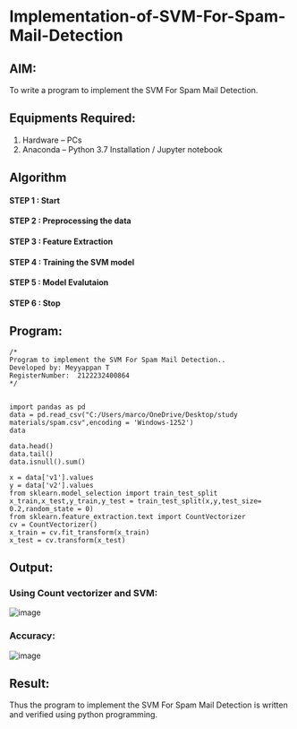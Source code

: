 # Implementation-of-SVM-For-Spam-Mail-Detection

## AIM:
To write a program to implement the SVM For Spam Mail Detection.

## Equipments Required:
1. Hardware – PCs
2. Anaconda – Python 3.7 Installation / Jupyter notebook

## Algorithm
#### STEP 1 : Start
#### STEP 2 : Preprocessing the data
#### STEP 3 : Feature Extraction
#### STEP 4 : Training the SVM model
#### STEP 5 : Model Evalutaion
#### STEP 6 : Stop

## Program:
```
/*
Program to implement the SVM For Spam Mail Detection..
Developed by: Meyyappan T
RegisterNumber:  2122232400864
*/


import pandas as pd
data = pd.read_csv("C:/Users/marco/OneDrive/Desktop/study materials/spam.csv",encoding = 'Windows-1252')
data

data.head()
data.tail()
data.isnull().sum()

x = data['v1'].values
y = data['v2'].values
from sklearn.model_selection import train_test_split
x_train,x_test,y_train,y_test = train_test_split(x,y,test_size= 0.2,random_state = 0)
from sklearn.feature_extraction.text import CountVectorizer
cv = CountVectorizer()
x_train = cv.fit_transform(x_train)
x_test = cv.transform(x_test)
```

## Output:



### Using Count vectorizer and SVM:
![image](https://github.com/Meyyappan-T/Implementation-of-SVM-For-Spam-Mail-Detection/assets/128804366/2086fe50-a7f3-4d83-8762-b9674768b8bd)
### Accuracy:
![image](https://github.com/Meyyappan-T/Implementation-of-SVM-For-Spam-Mail-Detection/assets/128804366/f4505745-f782-48b3-90f0-7bcd6b1d5ff7)




## Result:
Thus the program to implement the SVM For Spam Mail Detection is written and verified using python programming.

